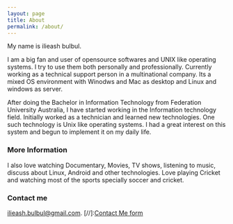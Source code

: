 ```yaml
---
layout: page
title: About
permalink: /about/
---
```

My name is ilieash bulbul.

I am a big fan and user of opensource softwares and UNIX like operating systems. I try to use them both personally and professionally. Currently working as a technical support person in a multinational company. Its a mixed OS environment with Winodws and Mac as desktop and Linux and windows as server.

After doing the Bachelor in Information Technology from Federation University Australia, I have started working in the Information technology field. Initially worked as a technician and learned new technologies. One such technology is Unix like operating systems. I had a great interest on this system and begun to implement it on my daily life.

### More Information

I also love watching Documentary, Movies, TV shows, listening to music, discuss about Linux, Android and other technologies. Love playing Cricket and watching most of the sports specially soccer and cricket.

### Contact me

[ilieash.bulbul@gmail.com](mailto:ilieash.bulbul).
[//]:[Contact Me form](/files/contact.html)
